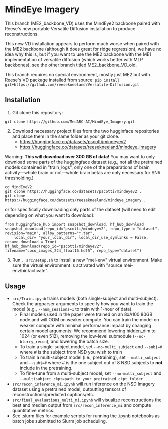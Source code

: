 # MindEye Imagery

This branch (ME2_backbone_VD) uses the MindEye2 backbone paired with Reese's new portable Versatile Diffusion installation to produce reconstructions.

This new VD installation appears to perform much worse when paired with the ME2 backbone (although it does great for ridge regression), we have no idea why this is, but if you want to use the ME2 backbone with the ME1 implementation of versatile diffusion (which works better with MLP backbones), see the other branch titled ME2_backbone_VD_old.

This branch requires no special environment, mostly just ME2 but with Reese's VD package installed from source:
`pip install git+https://github.com/reesekneeland/Versatile-Diffusion.git`

## Installation

1. Git clone this repository:

```
git clone https://github.com/MedARC-AI/MindEye_Imagery.git
```

2. Download necessary project files from the two hugginface repositories and place them in the same folder as your git clone.
    - https://huggingface.co/datasets/pscotti/mindeyev2
    - https://huggingface.co/datasets/reesekneeland/mindeye_imagery
    
Warning: **This will download over 300 GB of data!** You may want to only download some parts of the huggingface dataset (e.g., not all the pretrained models contained in "train_logs", only one of the preparations of brain activity—whole brain or not—whole brain betas are only necessary for SNR thresholding.)

```
cd MindEyeV2
git clone https://huggingface.co/datasets/pscotti/mindeyev2 .
git clone https://huggingface.co/datasets/reesekneeland/mindeye_imagery .
```

or for specifically downloading only parts of the dataset (will need to edit depending on what you want to download):
```
from huggingface_hub import snapshot_download, hf_hub_download
snapshot_download(repo_id="pscotti/mindeyev2", repo_type = "dataset", revision="main", allow_patterns="*.tar",
    local_dir= "your_local_dir", local_dir_use_symlinks = False, resume_download = True)
hf_hub_download(repo_id="pscotti/mindeyev2", filename="coco_images_224_float16.hdf5", repo_type="dataset")
```

3. Run ```. src/setup.sh``` to install a new "mei-env" virtual environment. Make sure the virtual environment is activated with "source mei-env/bin/activate".

## Usage

- ```src/Train.ipynb``` trains models (both single-subject and multi-subject). Check the argparser arguments to specify how you want to train the model (e.g., ```--num_sessions=1``` to train with 1-hour of data).
    - Final models used in the paper were trained on an 8xA100 80GB node and will OOM on weaker compute. You can train the model on weaker compute with minimal performance impact by changing certain model arguments: We recommend lowering hidden_dim to 1024 (or even 512), removing the low-level submodule (``--no-blurry_recon``), and lowering the batch size.
    - To train a single-subject model, set ```--no-multi_subject``` and ```--subj=#``` where # is the subject from NSD you wish to train
    - To train a multi-subject model (i.e., pretraining), set ```--multi_subject``` and ```--subj=#``` where # is the one subject out of 8 NSD subjects to **not** include in the pretraining.
    - To fine-tune from a multi-subject model, set ```--no-multi_subject``` and ```--multisubject_ckpt=path_to_your_pretrained_ckpt_folder```
- ```src/recon_inference_mi.ipynb``` will run inference on the NSD Imagery dataset using a pretrained model, outputting tensors of reconstructions/predicted captions/etc.
- ```src/final_evaluations_multi_mi.ipynb``` will visualize reconstructions the best and median output from ```src/recon_inference_mi``` and compute quantitative metrics.
- See .slurm files for example scripts for running the .ipynb notebooks as batch jobs submitted to Slurm job scheduling.
